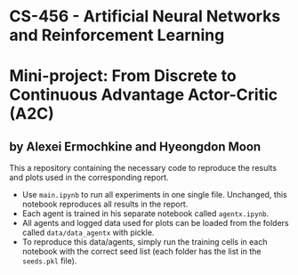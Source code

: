 # CS-456 - Artificial Neural Networks and Reinforcement Learning
# Mini-project: From Discrete to Continuous Advantage Actor-Critic (A2C)
## by Alexei Ermochkine and Hyeongdon Moon

This a repository containing the necessary code to reproduce the results and plots used in the corresponding report. 
- Use `main.ipynb` to run all experiments in one single file. Unchanged, this notebook reproduces all results in the report.
- Each agent is trained in his separate notebook called ```agentx.ipynb```.
- All agents and logged data used for plots can be loaded from the folders called ```data/data_agentx``` with pickle. 
- To reproduce this data/agents, simply run the training cells in each notebook with the correct seed list (each folder has the list in the ```seeds.pkl``` file).
